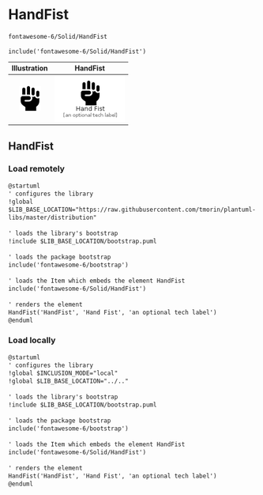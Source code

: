 # HandFist


```text
fontawesome-6/Solid/HandFist
```

```text
include('fontawesome-6/Solid/HandFist')
```



| Illustration | HandFist |
| :---: | :---: |
| ![illustration for Illustration](../../fontawesome-6/Solid/HandFist.png) | ![illustration for HandFist](../../fontawesome-6/Solid/HandFist.Local.png) |




## HandFist

### Load remotely
```plantuml
@startuml
' configures the library
!global $LIB_BASE_LOCATION="https://raw.githubusercontent.com/tmorin/plantuml-libs/master/distribution"

' loads the library's bootstrap
!include $LIB_BASE_LOCATION/bootstrap.puml

' loads the package bootstrap
include('fontawesome-6/bootstrap')

' loads the Item which embeds the element HandFist
include('fontawesome-6/Solid/HandFist')

' renders the element
HandFist('HandFist', 'Hand Fist', 'an optional tech label')
@enduml
```

### Load locally
```plantuml
@startuml
' configures the library
!global $INCLUSION_MODE="local"
!global $LIB_BASE_LOCATION="../.."

' loads the library's bootstrap
!include $LIB_BASE_LOCATION/bootstrap.puml

' loads the package bootstrap
include('fontawesome-6/bootstrap')

' loads the Item which embeds the element HandFist
include('fontawesome-6/Solid/HandFist')

' renders the element
HandFist('HandFist', 'Hand Fist', 'an optional tech label')
@enduml
```

